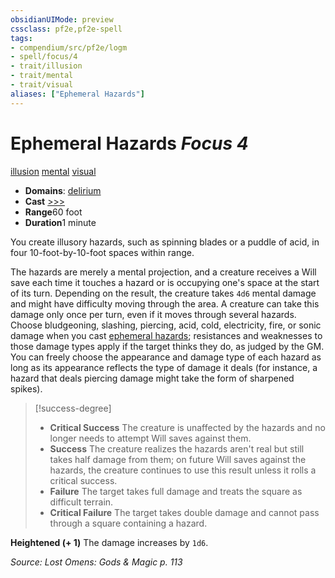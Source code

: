 ```yaml
---
obsidianUIMode: preview
cssclass: pf2e,pf2e-spell
tags:
- compendium/src/pf2e/logm
- spell/focus/4
- trait/illusion
- trait/mental
- trait/visual
aliases: ["Ephemeral Hazards"]
---
```

# Ephemeral Hazards *Focus 4*   
[illusion](rules/traits/illusion.md)  [mental](rules/traits/mental.md)  [visual](rules/traits/visual.md)  

- **Domains**: [delirium](compendium/setting/domains.md#Delirium)
- **Cast** [>>>](rules/core-rulebook/chapter-9-playing-the-game.md#Actions "Three-Action") 
- **Range**60 foot
- **Duration**1 minute

You create illusory hazards, such as spinning blades or a puddle of acid, in four 10-foot-by-10-foot spaces within range.

The hazards are merely a mental projection, and a creature receives a Will save each time it touches a hazard or is occupying one's space at the start of its turn. Depending on the result, the creature takes `4d6` mental damage and might have difficulty moving through the area. A creature can take this damage only once per turn, even if it moves through several hazards. Choose bludgeoning, slashing, piercing, acid, cold, electricity, fire, or sonic damage when you cast [ephemeral hazards](compendium/spells/ephemeral-hazards-logm.md); resistances and weaknesses to those damage types apply if the target thinks they do, as judged by the GM. You can freely choose the appearance and damage type of each hazard as long as its appearance reflects the type of damage it deals (for instance, a hazard that deals piercing damage might take the form of sharpened spikes).

> [!success-degree] 
> - **Critical Success** The creature is unaffected by the hazards and no longer needs to attempt Will saves against them.
> - **Success** The creature realizes the hazards aren't real but still takes half damage from them; on future Will saves against the hazards, the creature continues to use this result unless it rolls a critical success.
> - **Failure** The target takes full damage and treats the square as difficult terrain.
> - **Critical Failure** The target takes double damage and cannot pass through a square containing a hazard.

**Heightened (+ 1)** The damage increases by `1d6`.

*Source: Lost Omens: Gods & Magic p. 113*